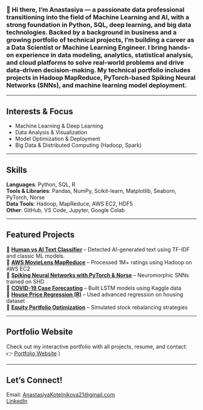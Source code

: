 ### 👋  Hi there, I’m Anastasiya — a passionate data professional transitioning into the field of Machine Learning and AI, with a strong foundation in Python, SQL, deep learning, and big data technologies. Backed by a background in business and a growing portfolio of technical projects, I’m building a career as a Data Scientist or Machine Learning Engineer. I bring hands-on experience in data modeling, analytics, statistical analysis, and cloud platforms to solve real-world problems and drive data-driven decision-making. My technical portfolio includes projects in Hadoop MapReduce, PyTorch-based Spiking Neural Networks (SNNs), and machine learning model deployment.

---

## Interests & Focus
- Machine Learning & Deep Learning
- Data Analysis & Visualization
- Model Optimization & Deployment
- Big Data & Distributed Computing (Hadoop, Spark)

---

## Skills
**Languages**: Python, SQL, R  
**Tools & Libraries**: Pandas, NumPy, Scikit-learn, Matplotlib, Seaborn, PyTorch, Norse  
**Data Tools**: Hadoop, MapReduce, AWS EC2, HDF5  
**Other**: GitHub, VS Code, Jupyter, Google Colab  

---

## Featured Projects

🔹 **[Human vs AI Text Classifier](https://github.com/AnastasiyaKotelnikova/human-vs-ai-text-classifier)** – Detected AI-generated text using TF-IDF and classic ML models.   
🔹 [**AWS MovieLens MapReduce**](https://github.com/AnastasiyaKotelnikova/aws-movielens-mapreduce) – Processed 1M+ ratings using Hadoop on AWS EC2  
🔹 [**Spiking Neural Networks with PyTorch & Norse**](https://github.com/AnastasiyaKotelnikova/DS677-SNNs-PyTorch-GroupProject) – Neuromorphic SNNs trained on SHD  
🔹 [**COVID-19 Case Forecasting**](https://github.com/AnastasiyaKotelnikova/covid-case-forecasting) – Built LSTM models using Kaggle data  
🔹 [**House Price Regression (R)**](https://github.com/AnastasiyaKotelnikova/house-price-regression-r) – Used advanced regression on housing dataset  
🔹 [**Equity Portfolio Optimization**](https://github.com/AnastasiyaKotelnikova/equity-portfolio-optimization-r) – Simulated stock rebalancing strategies

---

## Portfolio Website
Check out my interactive portfolio with all projects, resume, and contact:  
👉 [Portfolio Website](https://anastasiyakotelnikova.github.io/Portfolio/)
)

---

## Let’s Connect!
 Email: AnastasiyaKotelnikova21@gmail.com  
[LinkedIn](https://www.linkedin.com/in/anastasiyakotelnikova/)


